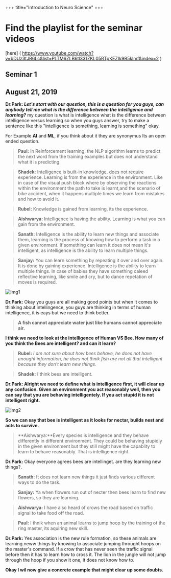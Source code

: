 +++
title="Introduction to Neuro Science"
+++

<h1>Find the playlist for the seminar videos  </h1>   

[here] ( https://www.youtube.com/watch?v=bDUz3tJB6Lc&list=PLTM6ZLB6tl331ZKL05RTpKEZIk9B5klmf&index=2 ) 

## **Seminar 1**
<h2>   August 21, 2019 </h2>

<body>

**Dr.Park: _Let's start with our question, this is a question for you guys, can anybody tell me what is the difference between the intelligence and learning?_**
my question is what is intelligence what is the difference between intelligence versus learning so when you guys answer, try to make a sentence like this "intelligence is something, learning is something" okay.

For Example **AI** and **ML**, if you think about it they are synonymus Its an open ended question.

>**Paul:** In Reinforcement learning, the NLP algorithm learns to predict the next word from the training examples but does not understand what it is predicting.

>**Shadek:** Intelligence is built-in knowledge, does not require experience. Learning is from the experience in the environment. Like in case of the visual push block where by observing the reactions within the environment the path to take is learnt,and the scenario of bike accident, when it happens multiple times we learn from mistakes and how to avoid it.

>**Rubel:** Knowledge is gained from learning, its the experience.

>**Aishwarya:** Intelligence is having the ability. Learning is what you can gain from the environment.

>**Sanath:** Intelligence is the ability to learn new things and associate them, learning is the process of knowing how to perform a task in a given environment. If something can learn it does not mean it's intelligent, as intelligence is the ability to learn multiple things.

>**Sanjay:** You can learn something by repeating  it over and over again. It is done by gaining experience. Intelligence is the ability to learn multiple things. In case of babies they have something caleed reflective learning, like smile and cry, but to dance repetation of moves is required.

![img1](/img/01.PNG)

**Dr.Park:** Okay you guys are all making good points but when it comes to thinking about intellingence, you guys are thinking in terms of human intelligence, it is eays but we need to think better. 
>**A fish cannot appreciate water just like humans cannot appreciate air.**

**I think we need to look at the intelligence of Human VS Bee. How many of you think the Bees are intelligent? and can it learn?**

>**Rubel:**  *I am not sure about how bees behave, he does not have enought information, he does not thnik fish are not all that intelligent because they don't learn new things.*

>**Shadek:** I think bees are intelligent.

**Dr.Park: Alright we need to define what is intelligence first, it will clear up any confusion. Given an environment you act reasonably well, then you can say that you are behaving intelligentely. If you act stupid it is not intelligent right.** 
 
![img2](/img/02.PNG)

**So we can say that bee is intelligent as it looks for nectar, builds nest and acts to survive.**

>**Aishwarya:**Every species is intelligence and they behave differently in different environment. They could be behaving stupidly in the given environment but they still might have the capablity to learn to behave reasonably. That is intelligence right.  

**Dr.Park:** Okay everyone agrees bees are intellinget. are they learning new things?.

>**Sanath:** It does not learn new things it just finds various different ways to do the task.

>**Sanjay:** Ya when flowers run out of necter then bees learn to find new flowers, so they are learning.

>**Aishwarya:** I have also heard of crows the road based on traffic signal to take food off the road.

>**Paul:** I thnik when an animal learns to jump hoop by the training of the ring master, its aquiring new skill.

**Dr.Park:** Yes association is the new rule formation, so these animals are learning neww things by knowing to associate jumping throught hoops on the master's command. If a crow that has never seen the traffic signal before then it has to learn how to cross it. The lion in the jungle will not jump through the hoop if you show it one, it does not know how to.

**Okay I wil now give a concrete example that might clear up some doubts.**

</body>



